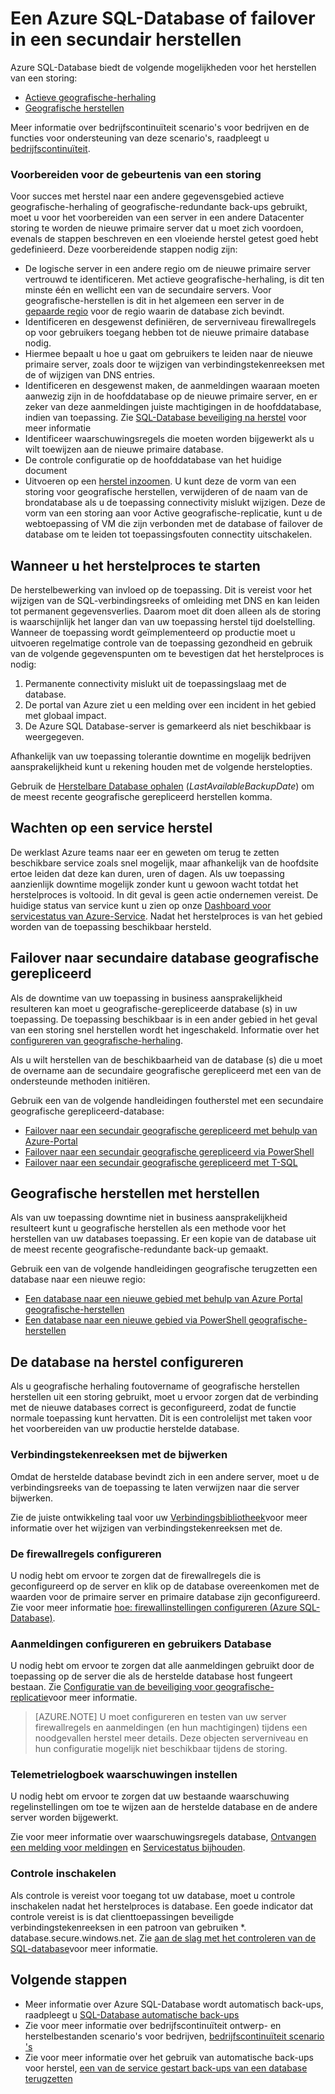 <properties
   pageTitle="SQL-Database herstel | Microsoft Azure"
   description="Informatie over het herstellen van een database van een storing regionale datacenter of mislukt met de Azure SQL Database actieve geografische-replicatie en mogelijkheden voor geografische herstellen."
   services="sql-database"
   documentationCenter=""
   authors="CarlRabeler"
   manager="jhubbard"
   editor="monicar"/>

<tags
   ms.service="sql-database"
   ms.devlang="NA"
   ms.topic="article"
   ms.tgt_pltfrm="NA"
   ms.workload="NA"
   ms.date="10/13/2016"
   ms.author="carlrab"/>

# <a name="restore-an-azure-sql-database-or-failover-to-a-secondary"></a>Een Azure SQL-Database of failover in een secundair herstellen

Azure SQL-Database biedt de volgende mogelijkheden voor het herstellen van een storing:

- [Actieve geografische-herhaling](sql-database-geo-replication-overview.md)
- [Geografische herstellen](sql-database-recovery-using-backups.md#point-in-time-restore)

Meer informatie over bedrijfscontinuïteit scenario's voor bedrijven en de functies voor ondersteuning van deze scenario's, raadpleegt u [bedrijfscontinuïteit](sql-database-business-continuity.md).

### <a name="prepare-for-the-event-of-an-outage"></a>Voorbereiden voor de gebeurtenis van een storing

Voor succes met herstel naar een andere gegevensgebied actieve geografische-herhaling of geografische-redundante back-ups gebruikt, moet u voor het voorbereiden van een server in een andere Datacenter storing te worden de nieuwe primaire server dat u moet zich voordoen, evenals de stappen beschreven en een vloeiende herstel getest goed hebt gedefinieerd. Deze voorbereidende stappen nodig zijn:

- De logische server in een andere regio om de nieuwe primaire server vertrouwd te identificeren. Met actieve geografische-herhaling, is dit ten minste één en wellicht een van de secundaire servers. Voor geografische-herstellen is dit in het algemeen een server in de [gepaarde regio](../best-practices-availability-paired-regions.md) voor de regio waarin de database zich bevindt.
- Identificeren en desgewenst definiëren, de serverniveau firewallregels op voor gebruikers toegang hebben tot de nieuwe primaire database nodig.
- Hiermee bepaalt u hoe u gaat om gebruikers te leiden naar de nieuwe primaire server, zoals door te wijzigen van verbindingstekenreeksen met de of wijzigen van DNS entries.
- Identificeren en desgewenst maken, de aanmeldingen waaraan moeten aanwezig zijn in de hoofddatabase op de nieuwe primaire server, en er zeker van deze aanmeldingen juiste machtigingen in de hoofddatabase, indien van toepassing. Zie [SQL-Database beveiliging na herstel](sql-database-geo-replication-security-config.md) voor meer informatie
- Identificeer waarschuwingsregels die moeten worden bijgewerkt als u wilt toewijzen aan de nieuwe primaire database.
- De controle configuratie op de hoofddatabase van het huidige document
- Uitvoeren op een [herstel inzoomen](sql-database-disaster-recovery-drills.md). U kunt deze de vorm van een storing voor geografische herstellen, verwijderen of de naam van de brondatabase als u de toepassing connectivity mislukt wijzigen. Deze de vorm van een storing aan voor Active geografische-replicatie, kunt u de webtoepassing of VM die zijn verbonden met de database of failover de database om te leiden tot toepassingsfouten connectity uitschakelen.

## <a name="when-to-initiate-recovery"></a>Wanneer u het herstelproces te starten

De herstelbewerking van invloed op de toepassing. Dit is vereist voor het wijzigen van de SQL-verbindingsreeks of omleiding met DNS en kan leiden tot permanent gegevensverlies. Daarom moet dit doen alleen als de storing is waarschijnlijk het langer dan van uw toepassing herstel tijd doelstelling. Wanneer de toepassing wordt geïmplementeerd op productie moet u uitvoeren regelmatige controle van de toepassing gezondheid en gebruik van de volgende gegevenspunten om te bevestigen dat het herstelproces is nodig:

1.  Permanente connectivity mislukt uit de toepassingslaag met de database.
2.  De portal van Azure ziet u een melding over een incident in het gebied met globaal impact.
3.  De Azure SQL Database-server is gemarkeerd als niet beschikbaar is weergegeven.

Afhankelijk van uw toepassing tolerantie downtime en mogelijk bedrijven aansprakelijkheid kunt u rekening houden met de volgende herstelopties.

Gebruik de [Herstelbare Database ophalen](https://msdn.microsoft.com/library/dn800985.aspx) (*LastAvailableBackupDate*) om de meest recente geografische gerepliceerd herstellen komma.

## <a name="wait-for-service-recovery"></a>Wachten op een service herstel

De werklast Azure teams naar eer en geweten om terug te zetten beschikbare service zoals snel mogelijk, maar afhankelijk van de hoofdsite ertoe leiden dat deze kan duren, uren of dagen.  Als uw toepassing aanzienlijk downtime mogelijk zonder kunt u gewoon wacht totdat het herstelproces is voltooid. In dit geval is geen actie ondernemen vereist. De huidige status van service kunt u zien op onze [Dashboard voor servicestatus van Azure-Service](https://azure.microsoft.com/status/). Nadat het herstelproces is van het gebied worden van de toepassing beschikbaar hersteld.

## <a name="failover-to-geo-replicated-secondary-database"></a>Failover naar secundaire database geografische gerepliceerd

Als de downtime van uw toepassing in business aansprakelijkheid resulteren kan moet u geografische-gerepliceerde database (s) in uw toepassing. De toepassing beschikbaar is in een ander gebied in het geval van een storing snel herstellen wordt het ingeschakeld. Informatie over het [configureren van geografische-herhaling](sql-database-geo-replication-portal.md).

Als u wilt herstellen van de beschikbaarheid van de database (s) die u moet de overname aan de secundaire geografische gerepliceerd met een van de ondersteunde methoden initiëren.

Gebruik een van de volgende handleidingen foutherstel met een secundaire geografische gerepliceerd-database:

- [Failover naar een secundair geografische gerepliceerd met behulp van Azure-Portal](sql-database-geo-replication-portal.md)
- [Failover naar een secundair geografische gerepliceerd via PowerShell](sql-database-geo-replication-powershell.md)
- [Failover naar een secundair geografische gerepliceerd met T-SQL](sql-database-geo-replication-transact-sql.md)

## <a name="recover-using-geo-restore"></a>Geografische herstellen met herstellen

Als van uw toepassing downtime niet in business aansprakelijkheid resulteert kunt u geografische herstellen als een methode voor het herstellen van uw databases toepassing. Er een kopie van de database uit de meest recente geografische-redundante back-up gemaakt.

Gebruik een van de volgende handleidingen geografische terugzetten een database naar een nieuwe regio:

- [Een database naar een nieuwe gebied met behulp van Azure Portal geografische-herstellen](sql-database-geo-restore-portal.md)
- [Een database naar een nieuwe gebied via PowerShell geografische-herstellen](sql-database-geo-restore-powershell.md)

## <a name="configure-your-database-after-recovery"></a>De database na herstel configureren

Als u geografische herhaling foutovername of geografische herstellen herstellen uit een storing gebruikt, moet u ervoor zorgen dat de verbinding met de nieuwe databases correct is geconfigureerd, zodat de functie normale toepassing kunt hervatten. Dit is een controlelijst met taken voor het voorbereiden van uw productie herstelde database.

### <a name="update-connection-strings"></a>Verbindingstekenreeksen met de bijwerken

Omdat de herstelde database bevindt zich in een andere server, moet u de verbindingsreeks van de toepassing te laten verwijzen naar die server bijwerken.

Zie de juiste ontwikkeling taal voor uw [Verbindingsbibliotheek](sql-database-libraries.md)voor meer informatie over het wijzigen van verbindingstekenreeksen met de.

### <a name="configure-firewall-rules"></a>De firewallregels configureren

U nodig hebt om ervoor te zorgen dat de firewallregels die is geconfigureerd op de server en klik op de database overeenkomen met de waarden voor de primaire server en primaire database zijn geconfigureerd. Zie voor meer informatie [hoe: firewallinstellingen configureren (Azure SQL-Database)](sql-database-configure-firewall-settings.md).


### <a name="configure-logins-and-database-users"></a>Aanmeldingen configureren en gebruikers Database

U nodig hebt om ervoor te zorgen dat alle aanmeldingen gebruikt door de toepassing op de server die als de herstelde database host fungeert bestaan. Zie [Configuratie van de beveiliging voor geografische-replicatie](sql-database-geo-replication-security-config.md)voor meer informatie.

>[AZURE.NOTE] U moet configureren en testen van uw server firewallregels en aanmeldingen (en hun machtigingen) tijdens een noodgevallen herstel meer details. Deze objecten serverniveau en hun configuratie mogelijk niet beschikbaar tijdens de storing.

### <a name="setup-telemetry-alerts"></a>Telemetrielogboek waarschuwingen instellen

U nodig hebt om ervoor te zorgen dat uw bestaande waarschuwing regelinstellingen om toe te wijzen aan de herstelde database en de andere server worden bijgewerkt.

Zie voor meer informatie over waarschuwingsregels database, [Ontvangen een melding voor meldingen](../monitoring-and-diagnostics/insights-receive-alert-notifications.md) en [Servicestatus bijhouden](../monitoring-and-diagnostics/insights-service-health.md).

### <a name="enable-auditing"></a>Controle inschakelen

Als controle is vereist voor toegang tot uw database, moet u controle inschakelen nadat het herstelproces is database. Een goede indicator dat controle vereist is is dat clienttoepassingen beveiligde verbindingstekenreeksen in een patroon van gebruiken *. database.secure.windows.net. Zie [aan de slag met het controleren van de SQL-database](sql-database-auditing-get-started.md)voor meer informatie.


## <a name="next-steps"></a>Volgende stappen

- Meer informatie over Azure SQL-Database wordt automatisch back-ups, raadpleegt u [SQL-Database automatische back-ups](sql-database-automated-backups.md)
- Zie voor meer informatie over bedrijfscontinuïteit ontwerp- en herstelbestanden scenario's voor bedrijven, [bedrijfscontinuïteit scenario 's](sql-database-business-continuity.md)
- Zie voor meer informatie over het gebruik van automatische back-ups voor herstel, [een van de service gestart back-ups van een database terugzetten](sql-database-recovery-using-backups.md)
